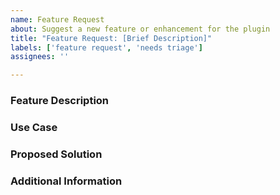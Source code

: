 ```yaml
---
name: Feature Request
about: Suggest a new feature or enhancement for the plugin
title: "Feature Request: [Brief Description]"
labels: ['feature request', 'needs triage']
assignees: ''

---
```


<!-- Before submitting, please check if an existing open or closed issue already requests this feature. -->


### Feature Description
<!-- Provide a clear and concise description of the feature you are proposing. -->


### Use Case
<!-- Explain why do you need this feature. -->


### Proposed Solution
<!-- Suggest how this feature could be implemented. -->


### Additional Information
<!-- Include any extra context, related issues, or supporting details that could help evaluate this request. -->
